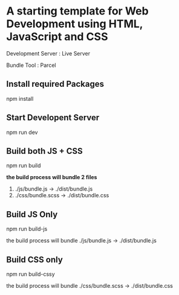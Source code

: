 # A starting template for Web Development using HTML, JavaScript and CSS

Development Server : Live Server

Bundle Tool : Parcel

## Install required Packages 

npm install

## Start Developent Server

npm run dev

## Build both JS + CSS

npm run build

**the build process will bundle 2 files**

1. ./js/bundle.js -> ./dist/bundle.js
2. ./css/bundle.scss -> ./dist/bundle.css

## Build JS Only

npm run build-js

the build process will bundle ./js/bundle.js -> ./dist/bundle.js

## Build CSS only

npm run build-cssy

the build process will bundle ./css/bundle.scss -> ./dist/bundle.css

